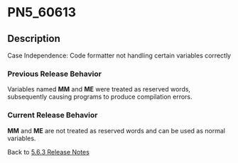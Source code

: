 # PN5_60613

<PageHeader />

## Description

Case Independence: Code formatter not handling certain variables correctly

### Previous Release Behavior

Variables named **MM** and **ME** were treated as reserved words, subsequently causing programs to produce compilation errors.

### Current Release Behavior

**MM** and **ME** are not treated as reserved words and can be used as normal variables.

Back to [5.6.3 Release Notes](./../README.md)

<PageFooter />
